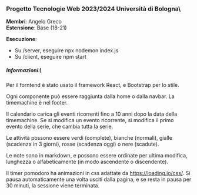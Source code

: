 ### Progetto Tecnologie Web 2023/2024 Università di Bologna\
**Membri**: Angelo Greco\
**Estensione**: Base (18-21)

**Esecuzione**:
- Su /server, eseguire npx nodemon index.js
- Su /client, eseguire npm start

##### Informazioni:\
Per il forntend è stato usato il framework React, e Bootstrap per lo stile.

Ogni componente può essere raggiunta dalla home o dalla navbar. La timemachine è nel footer.

Il calendario carica gli eventi ricorrenti fino a 10 anni dopo la data della timemachine.
Se si modifica un evento ricorrente, si modifica il primo evento della serie, che cambia tutta la serie.

Le attività possono essere verdi (complete), bianche (normali), gialle (scadenza in 3 giorni), rosse (scadenza oggi) o nere (scadute).

Le note sono in markdown, e possono essere ordinate per ultima modifica, lunghezza o alfabeticamente (in modo ascendente o discendente).

Il timer pomodoro ha animazioni in css adattate da https://loading.io/css/. Si pausa automaticamente una volta usciti dalla pagina, e se resta in pausa per 30 minuti, la sessione viene terminata.


